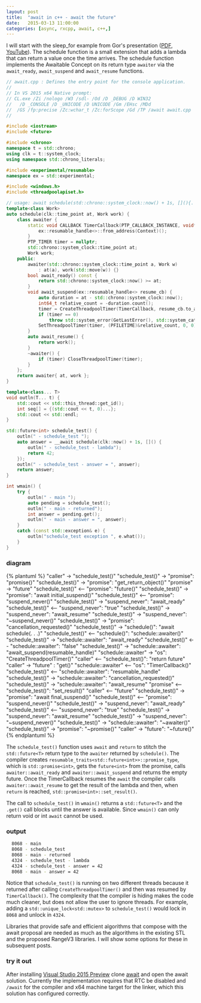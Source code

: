 ```yaml
---
layout: post
title:  "await in c++ - await the future"
date:   2015-03-13 11:00:00
categories: [async, rxcpp, await, c++,]
---
```


I will start with the sleep_for example from Gor's presentation ([PDF](https://github.com/CppCon/CppCon2014/blob/master/Presentations/await%202.0%20-%20Stackless%20Resumable%20Functions/await%202.0%20-%20Stackless%20Resumable%20Functions%20-%20Gor%20Nishanov%20-%20CppCon%202014.pdf), [YouTube](https://www.youtube.com/watch?v=KUhSjfSbINE)). The schedule function is a small extension that adds a lambda that can return a value once the time arrives. The schedule function implements the Awaitable Concept on its return type `awaiter` via the  `await_ready`, `await_suspend` and `await_resume` functions.

```cpp
// await.cpp : Defines the entry point for the console application.
//
// In VS 2015 x64 Native prompt:
// CL.exe /Zi /nologo /W3 /sdl- /Od /D _DEBUG /D WIN32 
//   /D _CONSOLE /D _UNICODE /D UNICODE /Gm /EHsc /MDd 
//  /GS /fp:precise /Zc:wchar_t /Zc:forScope /Gd /TP /await await.cpp
//

#include <iostream>
#include <future>

#include <chrono>
namespace t = std::chrono;
using clk = t::system_clock;
using namespace std::chrono_literals;

#include <experimental/resumable>
namespace ex = std::experimental;

#include <windows.h>
#include <threadpoolapiset.h>

// usage: await schedule(std::chrono::system_clock::now() + 1s, [](){. . .});
template<class Work>
auto schedule(clk::time_point at, Work work) {
    class awaiter {
        static void CALLBACK TimerCallback(PTP_CALLBACK_INSTANCE, void* Context, PTP_TIMER) {
            ex::resumable_handle<>::from_address(Context)();
        }
        PTP_TIMER timer = nullptr;
        std::chrono::system_clock::time_point at;
        Work work;
    public:
        awaiter(std::chrono::system_clock::time_point a, Work w)
            : at(a), work(std::move(w)) {}
        bool await_ready() const {
            return std::chrono::system_clock::now() >= at;
        }
        void await_suspend(ex::resumable_handle<> resume_cb) {
            auto duration = at - std::chrono::system_clock::now();
            int64_t relative_count = -duration.count();
            timer = CreateThreadpoolTimer(TimerCallback, resume_cb.to_address(), nullptr);
            if (timer == 0)
                throw std::system_error(GetLastError(), std::system_category());
            SetThreadpoolTimer(timer, (PFILETIME)&relative_count, 0, 0);
        }
        auto await_resume() {
            return work();
        }
        ~awaiter() {
            if (timer) CloseThreadpoolTimer(timer);
        }
    };
    return awaiter{ at, work };
}

template<class... T>
void outln(T... t) {
    std::cout << std::this_thread::get_id();
    int seq[] = {(std::cout << t, 0)...};
    std::cout << std::endl;
}

std::future<int> schedule_test() {
    outln(" - schedule_test ");
    auto answer = __await schedule(clk::now() + 1s, []() {
        outln(" - schedule_test - lambda");
        return 42;
    });
    outln(" - schedule_test - answer = ", answer);
    return answer;
}

int wmain() {
    try {
        outln(" - main ");
        auto pending = schedule_test();
        outln(" - main - returned");
        int answer = pending.get();
        outln(" - main - answer = ", answer);
    }
    catch (const std::exception& e) {
        outln("schedule_test exception ", e.what());
    }
}
```

### diagram

{% plantuml %}
"caller" -> "schedule_test()" 
"schedule_test()" -> "promise<int>": "promise<int>()"
"schedule_test()" -> "promise<int>": "get_return_object()"
"promise<int>" -> "future<int>"
"schedule_test()" <-- "promise<int>": "future<int>()"
"schedule_test()" -> "promise<int>": "await initial_suspend()"
"schedule_test()" <-- "promise<int>": "suspend_never()"
"schedule_test()" -> "suspend_never": "await_ready"
"schedule_test()" <-- "suspend_never": "true"
"schedule_test()" -> "suspend_never": "await_resume"
"schedule_test()" -> "suspend_never": "~suspend_never()"
"schedule_test()" -> "promise<int>": "cancellation_requested()"
"schedule_test()" -> "schedule()": "await schedule(. . .)"
"schedule_test()" <-- "schedule()": "schedule::awaiter()"
"schedule_test()" -> "schedule::awaiter": "await_ready"
"schedule_test()" <-- "schedule::awaiter": "false"
"schedule_test()" -> "schedule::awaiter": "await_suspend(resumable_handle)"
"schedule::awaiter" -> "os": "CreateThreadpoolTimer()"
"caller" <-- "schedule_test()": "return future<int>"
"caller" -> "future<int>" : "get()"
"schedule::awaiter" <-- "os": "TimerCallback()"
"schedule_test()" <-- "schedule::awaiter": "resumable_handle"
"schedule_test()" -> "schedule::awaiter": "cancellation_requested()"
"schedule_test()" -> "schedule::awaiter": "await_resume"
"promise<int>"  <-- "schedule_test()": "set_result()"
"caller" <-- "future<int>" 
"schedule_test()" -> "promise<int>": "await final_suspend()"
"schedule_test()" <-- "promise<int>": "suspend_never()"
"schedule_test()" -> "suspend_never": "await_ready"
"schedule_test()" <-- "suspend_never": "true"
"schedule_test()" -> "suspend_never": "await_resume"
"schedule_test()" -> "suspend_never": "~suspend_never()"
"schedule_test()" -> "schedule::awaiter": "~awaiter()"
"schedule_test()" -> "promise<int>": "~promise()"
"caller" -> "future<int>": "~future()" 
{% endplantuml %}

The `schedule_test()` function uses `await` and `return` to stitch the `std::future<T>` return type to the `awaiter` returned by `schedule()`. The compiler creates `resumable_traits<std::future<int>>::promise_type`, which is `std::promise<int>`, gets the `future<int>` from the promise, calls `awaiter::await_ready` and `awaiter::await_suspend` and returns the empty future. Once the TimerCallback resumes the `await` the compiler calls `awaiter::await_resume` to get the result of the lambda and then, when `return` is reached, `std::promise<int>::set_result()`.

The call to `schedule_test()` in `wmain()` returns a `std::future<T>` and the `.get()` call blocks until the answer is available. Since `wmain()` can only return void or int `await` cannot be used.

### output
```sh
  8068 - main
  8068 - schedule_test
  8068 - main - returned
  4324 - schedule_test - lambda
  4324 - schedule_test - answer = 42
  8068 - main - answer = 42
```
Notice that `schedule_test()` is running on two different threads because it returned after calling `CreateThreadpoolTimer()` and then was resumed by `TimerCallback()`. The complexity that the compiler is hiding makes the code much cleaner, but does not allow the user to ignore threads. For example, adding a `std::unique_lock<std::mutex>` to `schedule_test()` would lock in `8068` and unlock in `4324`.

Libraries that provide safe and efficient algorithms that compose with the await proposal are needed as much as the algorithms in the existing STL and the proposed RangeV3 libraries. I will show some options for these in subsequent posts.

### try it out
After installing [Visual Studio 2015 Preview](https://www.visualstudio.com/en-us/news/vs2015-vs.aspx) clone  [await](https://github.com/kirkshoop/await) and open the await solution. Currently the implementation requires that RTC be disabled and `/await` for the compiler and x64 machine target for the linker, which this solution has configured correctly.
